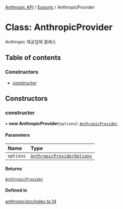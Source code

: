 [Anthropic API](../../) / [Exports](../modules) / AnthropicProvider

# Class: AnthropicProvider

Anthropic 제공업체 클래스

## Table of contents

### Constructors

- [constructor](AnthropicProvider#constructor)

## Constructors

### constructor

• **new AnthropicProvider**(`options`): [`AnthropicProvider`](AnthropicProvider)

#### Parameters

| Name | Type |
| :------ | :------ |
| `options` | [`AnthropicProviderOptions`](../interfaces/AnthropicProviderOptions) |

#### Returns

[`AnthropicProvider`](AnthropicProvider)

#### Defined in

[anthropic/src/index.ts:14](https://github.com/robotaio/robota/blob/1202ed01072674e4ff6307d72c09a57873f8f949/packages/anthropic/src/index.ts#L14)

